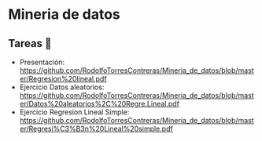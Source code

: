 ﻿# Mineria de datos

## Tareas 🚀

* Presentación: https://github.com/RodolfoTorresContreras/Mineria_de_datos/blob/master/Regresion%20lineal.pdf
* Ejercicio Datos aleatorios: https://github.com/RodolfoTorresContreras/Mineria_de_datos/blob/master/Datos%20aleatorios%2C%20Regre.Lineal.pdf
* Ejercicio Regresion Lineal Simple: https://github.com/RodolfoTorresContreras/Mineria_de_datos/blob/master/Regresi%C3%B3n%20Lineal%20simple.pdf
